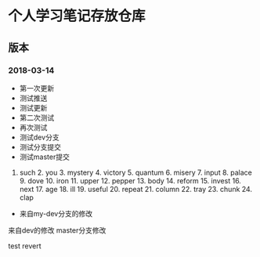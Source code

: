# 个人学习笔记存放仓库

## 版本
### 2018-03-14
 * 第一次更新
 * 测试推送
 * 测试更新
 * 第二次测试
 * 再次测试
 * 测试dev分支
 * 测试分支提交
 * 测试master提交


 1. such 2. you 3. mystery 4. victory 5. quantum 6. misery 7. input 8. palace 9. dove 10. iron 11. upper 12. pepper 13. body 14. reform 15. invest 16. next 17. age 18. ill 19. useful 20. repeat 21. column 22. tray 23. chunk 24. clap


 * 来自my-dev分支的修改 
 
 来自dev的修改
 master分支修改
 
 
 test revert
